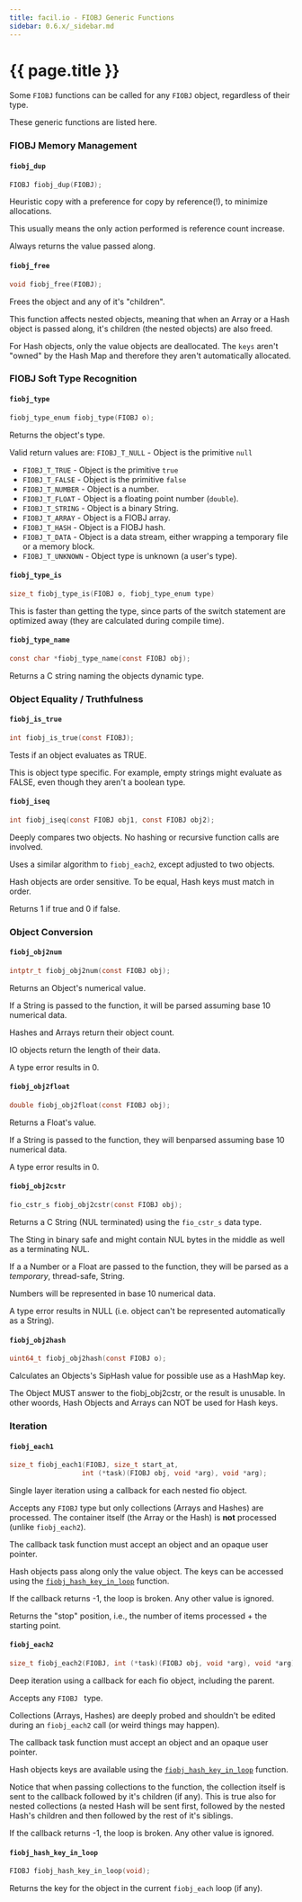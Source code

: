 ```yaml
---
title: facil.io - FIOBJ Generic Functions
sidebar: 0.6.x/_sidebar.md
---
```

# {{ page.title }}

Some `FIOBJ` functions can be called for any `FIOBJ` object, regardless of their type.

These generic functions are listed here.


### FIOBJ Memory Management

#### `fiobj_dup`

```c
FIOBJ fiobj_dup(FIOBJ);
```

Heuristic copy with a preference for copy by reference(!), to minimize allocations.

This usually means the only action performed is reference count increase.

Always returns the value passed along.

#### `fiobj_free`

```c
void fiobj_free(FIOBJ);
```

Frees the object and any of it's "children".

This function affects nested objects, meaning that when an Array or a Hash object is passed along, it's children (the nested objects) are also freed.

For Hash objects, only the value objects are deallocated. The `keys` aren't "owned" by the Hash Map and therefore they aren't automatically allocated.

### FIOBJ Soft Type Recognition

#### `fiobj_type`

```c
fiobj_type_enum fiobj_type(FIOBJ o);
```

Returns the object's type.

Valid return values are:
`FIOBJ_T_NULL` - Object is the primitive `null`
* `FIOBJ_T_TRUE` - Object is the primitive `true` 
* `FIOBJ_T_FALSE` - Object is the primitive `false` 
* `FIOBJ_T_NUMBER` - Object is a number.
* `FIOBJ_T_FLOAT` - Object is a floating point number (`double`).
* `FIOBJ_T_STRING` - Object is a binary String.
* `FIOBJ_T_ARRAY` - Object is a FIOBJ array.
* `FIOBJ_T_HASH` - Object is a FIOBJ hash.
* `FIOBJ_T_DATA` - Object is a data stream, either wrapping a temporary file or a memory block.
* `FIOBJ_T_UNKNOWN` - Object type is unknown (a user's type).

#### `fiobj_type_is`

```c
size_t fiobj_type_is(FIOBJ o, fiobj_type_enum type)
```

This is faster than getting the type, since parts of the switch statement are optimized away (they are calculated during compile time).

#### `fiobj_type_name`

```c
const char *fiobj_type_name(const FIOBJ obj);
```
Returns a C string naming the objects dynamic type.

### Object Equality / Truthfulness

#### `fiobj_is_true`

```c
int fiobj_is_true(const FIOBJ);
```

Tests if an object evaluates as TRUE.

This is object type specific. For example, empty strings might evaluate as FALSE, even though they aren't a boolean type.

#### `fiobj_iseq`

```c
int fiobj_iseq(const FIOBJ obj1, const FIOBJ obj2);
```

Deeply compares two objects. No hashing or recursive function calls are
involved.

Uses a similar algorithm to `fiobj_each2`, except adjusted to two objects.

Hash objects are order sensitive. To be equal, Hash keys must match in order.

Returns 1 if true and 0 if false.

### Object Conversion

#### `fiobj_obj2num`

```c
intptr_t fiobj_obj2num(const FIOBJ obj);
```

Returns an Object's numerical value.

If a String is passed to the function, it will be parsed assuming base 10
numerical data.

Hashes and Arrays return their object count.

IO objects return the length of their data.

A type error results in 0.

#### `fiobj_obj2float`

```c
double fiobj_obj2float(const FIOBJ obj);
```

Returns a Float's value.

If a String is passed to the function, they will benparsed assuming base 10
numerical data.

A type error results in 0.

#### `fiobj_obj2cstr`

```c
fio_cstr_s fiobj_obj2cstr(const FIOBJ obj);
```

Returns a C String (NUL terminated) using the `fio_cstr_s` data type.

The Sting in binary safe and might contain NUL bytes in the middle as well as
a terminating NUL.

If a a Number or a Float are passed to the function, they
will be parsed as a *temporary*, thread-safe, String.

Numbers will be represented in base 10 numerical data.

A type error results in NULL (i.e. object can't be represented automatically as a String).

#### `fiobj_obj2hash`

```c
uint64_t fiobj_obj2hash(const FIOBJ o);
```

Calculates an Objects's SipHash value for possible use as a HashMap key.

The Object MUST answer to the fiobj_obj2cstr, or the result is unusable. In other woords, Hash Objects and Arrays can NOT be used for Hash keys.

### Iteration

#### `fiobj_each1`

```c
size_t fiobj_each1(FIOBJ, size_t start_at,
                  int (*task)(FIOBJ obj, void *arg), void *arg);

```

Single layer iteration using a callback for each nested fio object.

Accepts any `FIOBJ` type but only collections (Arrays and Hashes) are
processed. The container itself (the Array or the Hash) is **not** processed
(unlike `fiobj_each2`).

The callback task function must accept an object and an opaque user pointer.

Hash objects pass along only the value object. The keys can be accessed using the [`fiobj_hash_key_in_loop`](#fiobj_hash_key_in_loop) function.

If the callback returns -1, the loop is broken. Any other value is ignored.

Returns the "stop" position, i.e., the number of items processed + the
starting point.

#### `fiobj_each2`

```c
size_t fiobj_each2(FIOBJ, int (*task)(FIOBJ obj, void *arg), void *arg);
```

Deep iteration using a callback for each fio object, including the parent.

Accepts any `FIOBJ ` type.

Collections (Arrays, Hashes) are deeply probed and shouldn't be edited
during an `fiobj_each2` call (or weird things may happen).

The callback task function must accept an object and an opaque user pointer.

Hash objects keys are available using the [`fiobj_hash_key_in_loop`](#fiobj_hash_key_in_loop) function.

Notice that when passing collections to the function, the collection itself
is sent to the callback followed by it's children (if any). This is true also
for nested collections (a nested Hash will be sent first, followed by the
nested Hash's children and then followed by the rest of it's siblings.

If the callback returns -1, the loop is broken. Any other value is ignored.

#### `fiobj_hash_key_in_loop`

```c
FIOBJ fiobj_hash_key_in_loop(void);
```

Returns the key for the object in the current `fiobj_each` loop (if any).
